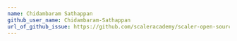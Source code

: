 ```yaml
---
name: Chidambaram Sathappan
github_user_name: Chidambaram-Sathappan
url_of_github_issue: https://github.com/scaleracademy/scaler-open-source-september-challenge/issues/372
---
```

